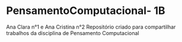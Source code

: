 # PensamentoComputacional- 1B 

Ana Clara n°1 e Ana Cristina n°2
Repositório criado para compartilhar trabalhos da disciplina de Pensamento Computacional
